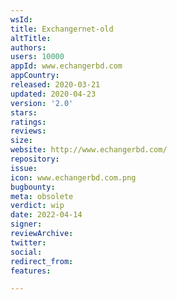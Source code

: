 ```yaml
---
wsId: 
title: Exchangernet-old
altTitle: 
authors: 
users: 10000
appId: www.echangerbd.com
appCountry: 
released: 2020-03-21
updated: 2020-04-23
version: '2.0'
stars: 
ratings: 
reviews: 
size: 
website: http://www.echangerbd.com/
repository: 
issue: 
icon: www.echangerbd.com.png
bugbounty: 
meta: obsolete
verdict: wip
date: 2022-04-14
signer: 
reviewArchive: 
twitter: 
social: 
redirect_from: 
features: 

---
```


